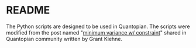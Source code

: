 # README

The Python scripts are designed to be used in Quantopian.  The scripts were
modified from the post named "[minimum variance w/ constraint][mvwc]" shared in
Quantopian community written by Grant Kiehne.


[mvwc]: https://www.quantopian.com/posts/minimum-variance-w-slash-constraint

